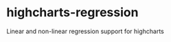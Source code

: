 highcharts-regression
=====================

Linear and non-linear regression support for highcharts 
